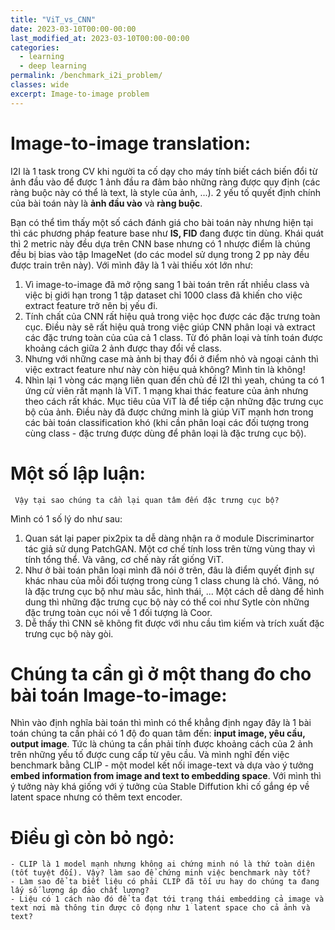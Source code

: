 ```yaml
---
title: "ViT_vs_CNN"
date: 2023-03-10T00:00-00:00
last_modified_at: 2023-03-10T00:00-00:00
categories:
  - learning
  - deep learning
permalink: /benchmark_i2i_problem/
classes: wide
excerpt: Image-to-image problem
---
```

# Image-to-image translation:
I2I là 1 task trong CV khi người ta cố dạy cho máy tính biết cách biến đổi từ ảnh đầu vào để được 1 ảnh đầu ra đảm bảo những ràng được quy định (các ràng buộc này có thể là text, là style của ảnh, ...). 2 yếu tố quyết định chính của bài toán này là **ảnh đầu vào** và **ràng buộc**. 

Bạn có thể tìm thấy một số cách đánh giá cho bài toán này nhưng hiện tại thì các phương pháp feature base như **IS, FID** đang được tin dùng. Khái quát thì 2 metric này đều dựa trên CNN base nhưng có 1 nhược điểm là chúng đều bị bias vào tập ImageNet (do các model sử dụng trong 2 pp này đều được train trên này). Với mình đây là 1 vài thiếu xót lớn như:
1. Vì image-to-image đã mở rộng sang 1 bài toán trên rất nhiều class và việc bị giới hạn trong 1 tập dataset chỉ 1000 class đã khiến cho việc extract feature trở nên bị yếu đi. 
2. Tính chất của CNN rất hiệu quả trong việc học được các đặc trưng toàn cục. Điều này sẽ rất hiệu quả trong việc giúp CNN phân loại và extract các đặc trưng toàn của của cả 1 class. Từ đó phân loại và tính toán được khoảng cách giữa 2 ảnh được thay đổi về class. 
3. Nhưng với những case mà ảnh bị thay đổi ở điểm nhỏ và ngoại cảnh thì việc extract feature như này còn hiệu quả không? Mình tin là không!
4. Nhìn lại 1 vòng các mạng liên quan đến chủ đề I2I thì yeah, chúng ta có 1 ứng cử viên rất mạnh là ViT. 1 mạng khai thác feature của ảnh nhưng theo cách rất khác. Mục tiêu của ViT là để tiếp cận những đặc trưng cục bộ của ảnh. Điều này đã được chứng minh là giúp ViT mạnh hơn trong các bài toán classification khó (khi cần phân loại các đối tượng trong cùng class - đặc trưng được dùng để phân loại là đặc trưng cục bộ).
# Một số lập luận:
     Vậy tại sao chúng ta cần lại quan tâm đến đặc trưng cục bộ?
Mình có 1 số lý do như sau:
1. Quan sát lại paper pix2pix ta dễ dàng nhận ra ở module Discriminartor tác giả sử dụng PatchGAN. Một cơ chế tính loss trên từng vùng thay vì tính tổng thể. Và vâng, cơ chế này rất giống ViT.
2. Như ở bài toán phân loại mình đã nói ở trên, đâu là điểm quyết định sự khác nhau của mỗi đối tượng trong cùng 1 class chung là chó. Vâng, nó là đặc trưng cục bộ như màu sắc, hình thái, ... Một cách dễ dàng để hình dung thì những đặc trưng cục bộ này có thể coi như Sytle còn những đặc trưng toàn cục nói về 1 đối tượng là Coor. 
3. Dễ thấy thì CNN sẽ không fit được với nhu cầu tìm kiếm và trích xuất đặc trưng cục bộ này gòi. 
# Chúng ta cần gì ở một thang đo cho bài toán Image-to-image:
  Nhìn vào định nghĩa bài toán thì mình có thể khẳng định ngay đây là 1 bài toán chúng ta cần phải có 1 độ đo quan tâm đến: **input image, yêu cầu, output image**. Tức là chúng ta cần phải tính được khoảng cách của 2 ảnh trên những yếu tố được cung cấp từ yêu cầu. Và mình nghĩ đến việc benchmark bằng CLIP - một model kết nối image-text và dựa vào ý tưởng **embed information from image and text to embedding space**. Với mình thì ý tưởng này khá giống với ý tưởng của Stable Diffution khi cố gắng ép về latent space nhưng có thêm text encoder. 
# Điều gì còn bỏ ngỏ:
    - CLIP là 1 model mạnh nhưng không ai chứng minh nó là thứ toàn diện (tốt tuyệt đối). Vậy? làm sao để chứng minh việc benchmark này tốt? 
    - Làm sao để ta biết liệu có phải CLIP đã tối ưu hay do chúng ta đang lấy số lượng áp đảo chất lượng?
    - Liệu có 1 cách nào đó để ta đạt tới trạng thái embedding cả image và text nơi mà thông tin được cô đọng như 1 latent space cho cả ảnh và text?
  

